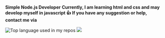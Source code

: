 **Simple Node.js Developer** 
**Currently, I am learning html and css and may develop myself in javascript 👍**
**If you have any suggestion or help, contact me via**

<img src="https://github-readme-stats.vercel.app/api/top-langs/?username=9de&layout=compact&hide_title=1&card_width=500&theme=dark" alt="Top language used in my repos" />
<img src="https://github-readme-stats-ouuan.vercel.app/api?username=9de&theme=dark&show_icons=true">
